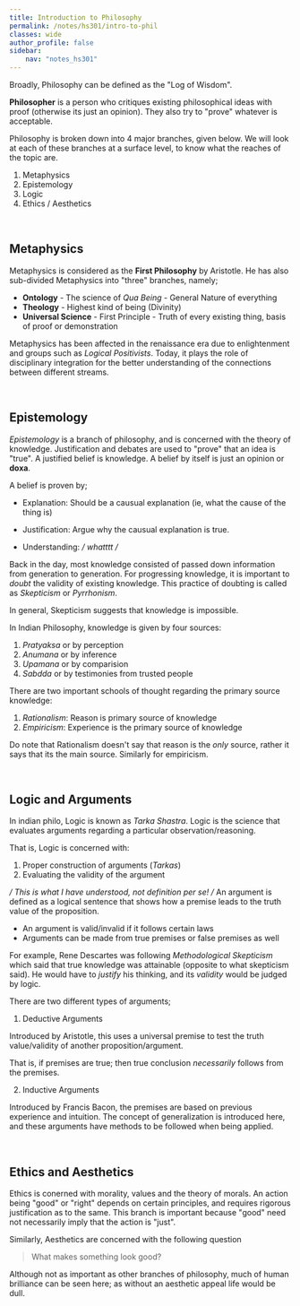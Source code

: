 ```yaml
---
title: Introduction to Philosophy
permalink: /notes/hs301/intro-to-phil
classes: wide
author_profile: false
sidebar:
    nav: "notes_hs301"
---
```


Broadly, Philosophy can be defined as the "Log of Wisdom".

**Philosopher** is a person who critiques existing philosophical ideas with proof (otherwise its just an opinion). They also try to "prove" whatever is acceptable.

Philosophy is  broken down into 4 major branches, given below. We will look at each of these branches at a surface level, to know what the reaches of the topic are.

1. Metaphysics
2. Epistemology
3. Logic
4. Ethics / Aesthetics


&nbsp; 

## Metaphysics 

Metaphysics is considered as the **First Philosophy** by Aristotle. He has also sub-divided Metaphysics into "three" branches, namely;

- **Ontology** - The science of *Qua Being* - General Nature of everything
- **Theology** - Highest kind of being (Divinity)
- **Universal Science** - First Principle - Truth of every existing thing, basis of proof or demonstration

Metaphysics has been affected in the renaissance era due to enlightenment and groups such as *Logical Positivists*. Today, it plays the role of disciplinary integration for the better understanding of the connections between different streams.


&nbsp; 

## Epistemology

*Epistemology* is a branch of philosophy, and is concerned with the theory of knowledge. Justification and debates are used to "prove" that an idea is "true". A justified belief is knowledge. A belief by itself is just an opinion or **doxa**.

A belief is proven by;

- Explanation: Should be a causual explanation (ie, what the cause of the thing is)

- Justification: Argue why the causual explanation is true.

- Understanding: */ whatttt /*

Back in the day, most knowledge consisted of passed down information from generation to generation. For progressing knowledge, it is important to *doubt* the validity of existing knowledge. This practice of doubting is called as *Skepticism* or *Pyrrhonism*.

In general, Skepticism suggests that knowledge is impossible.

In Indian Philosophy, knowledge is given by four sources:

1. *Pratyaksa* or by perception
2. *Anumana* or by inference
3. *Upamana* or by comparision
4. *Sabdda* or by testimonies from trusted people


There are two important schools of thought regarding the primary source knowledge:

1. *Rationalism*: Reason is primary source of knowledge
2. *Empiricism*: Experience is the primary source of knowledge

Do note that Rationalism doesn't say that reason is the *only* source, rather it says that its the main source. Similarly for empiricism.



&nbsp; 


## Logic and Arguments

In indian philo, Logic is known as *Tarka Shastra*. Logic is the science that evaluates arguments regarding a particular observation/reasoning.

That is, Logic is concerned with:

1. Proper construction of arguments (*Tarkas*)
2. Evaluating the validity of the argument


*/ This is what I have understood, not definition per se! /*
An argument is defined as a logical sentence that shows how a premise leads to the truth value of the proposition.

- An argument is valid/invalid if it follows certain laws
- Arguments can be made from true premises or false premises as well

For example, Rene Descartes was following *Methodological Skepticism* which said that true knowledge was attainable (opposite to what skepticism said). He would have to *justify* his thinking, and its *validity* would be judged by logic.


There are two different types of arguments;

1. Deductive Arguments

Introduced by Aristotle, this uses a universal premise to test the truth value/validity of another proposition/argument.

That is, if premises are true; then true conclusion *necessarily* follows from the premises.

2. Inductive Arguments

Introduced by Francis Bacon, the premises are based on previous experience and intuition. The concept of generalization is introduced here, and these arguments have methods to be followed when being applied.


&nbsp; 


## Ethics and Aesthetics

Ethics is conerned with morality, values and the theory of morals. An action being "good" or "right" depends on certain principles, and requires rigorous justification as to the same. This branch is important because "good" need not necessarily imply that the action is "just".

Similarly, Aesthetics are concerned with the following question

> What makes something look good?

Although not as important as other branches of philosophy, much of human brilliance can be seen here; as without an aesthetic appeal life would be dull.

